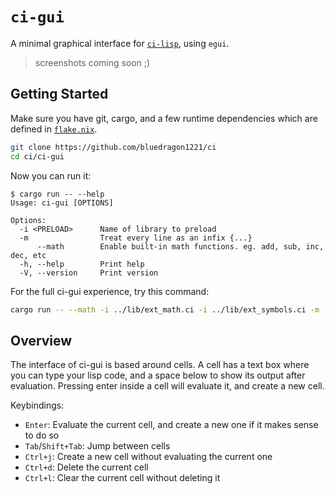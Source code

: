 # `ci-gui`
A minimal graphical interface for [`ci-lisp`]("../ci-lisp/README.md"), using `egui`.

> screenshots coming soon ;)

## Getting Started
Make sure you have git, cargo, and a few runtime dependencies which are defined in [`flake.nix`]("../flake.nix").
```sh
git clone https://github.com/bluedragon1221/ci
cd ci/ci-gui
```

Now you can run it:
```
$ cargo run -- --help
Usage: ci-gui [OPTIONS]

Options:
  -i <PRELOAD>      Name of library to preload
  -m                Treat every line as an infix {...}
      --math        Enable built-in math functions. eg. add, sub, inc, dec, etc
  -h, --help        Print help
  -V, --version     Print version
```

For the full ci-gui experience, try this command:
```sh
cargo run -- --math -i ../lib/ext_math.ci -i ../lib/ext_symbols.ci -m
```

## Overview
The interface of ci-gui is based around cells.
A cell has a text box where you can type your lisp code, and a space below to show its output after evaluation.
Pressing enter inside a cell will evaluate it, and create a new cell.

Keybindings:
- `Enter`: Evaluate the current cell, and create a new one if it makes sense to do so
- `Tab`/`Shift+Tab`: Jump between cells
- `Ctrl+j`: Create a new cell without evaluating the current one
- `Ctrl+d`: Delete the current cell
- `Ctrl+l`: Clear the current cell without deleting it

